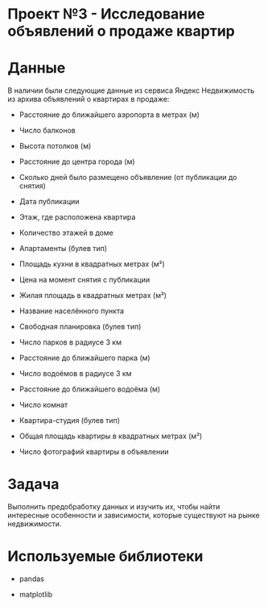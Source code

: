 ﻿# Проект №3 - Исследование объявлений о продаже квартир

# Данные

В наличии были следующие данные из сервиса Яндекс Недвижимость из архива объявлений о квартирах в продаже:

- Расстояние до ближайшего аэропорта в метрах (м)

- Число балконов

- Высота потолков (м)

- Расстояние до центра города (м)

- Сколько дней было размещено объявление (от публикации до снятия)

- Дата публикации

- Этаж, где расположена квартира

- Количество этажей в доме

- Апартаменты (булев тип)

- Площадь кухни в квадратных метрах (м²)

- Цена на момент снятия с публикации

- Жилая площадь в квадратных метрах (м²)

- Название населённого пункта

- Свободная планировка (булев тип)

- Число парков в радиусе 3 км

- Расстояние до ближайшего парка (м)

- Число водоёмов в радиусе 3 км

- Расстояние до ближайшего водоёма (м)

- Число комнат

- Квартира-студия (булев тип)

- Общая площадь квартиры в квадратных метрах (м²)

- Число фотографий квартиры в объявлении

# Задача

Выполнить предобработку данных и изучить их, чтобы найти интересные особенности и зависимости, которые существуют на рынке недвижимости.


# Используемые библиотеки

- pandas

- matplotlib
